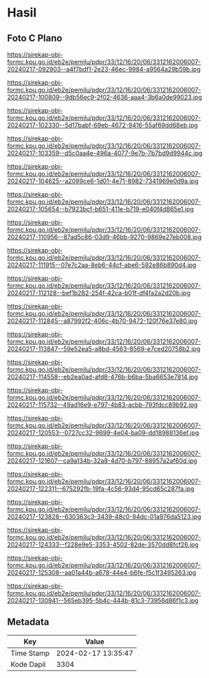 # Hasil

## Foto C Plano

https://sirekap-obj-formc.kpu.go.id/eb2e/pemilu/pdpr/33/12/16/20/06/3312162006007-20240217-092903--a4f7bdf1-2e23-46ec-9984-a9564a29b59b.jpg

https://sirekap-obj-formc.kpu.go.id/eb2e/pemilu/pdpr/33/12/16/20/06/3312162006007-20240217-100809--9db56ec9-2f02-4636-aaa4-3b6a0de99023.jpg

https://sirekap-obj-formc.kpu.go.id/eb2e/pemilu/pdpr/33/12/16/20/06/3312162006007-20240217-102330--5d17babf-69eb-4672-9416-55af69dd68eb.jpg

https://sirekap-obj-formc.kpu.go.id/eb2e/pemilu/pdpr/33/12/16/20/06/3312162006007-20240217-103359--d5c0aa4e-496a-4077-9e7b-7b7bd9d9944c.jpg

https://sirekap-obj-formc.kpu.go.id/eb2e/pemilu/pdpr/33/12/16/20/06/3312162006007-20240217-104625--a2099ce6-1d01-4e71-8982-7341969e0d9a.jpg

https://sirekap-obj-formc.kpu.go.id/eb2e/pemilu/pdpr/33/12/16/20/06/3312162006007-20240217-105654--b7923bcf-b651-411e-b719-e040f4d865e1.jpg

https://sirekap-obj-formc.kpu.go.id/eb2e/pemilu/pdpr/33/12/16/20/06/3312162006007-20240217-110956--87ad5c86-03d9-46bb-9270-9869e27eb008.jpg

https://sirekap-obj-formc.kpu.go.id/eb2e/pemilu/pdpr/33/12/16/20/06/3312162006007-20240217-111915--07e7c2aa-8eb6-44cf-abe6-592e86b890d4.jpg

https://sirekap-obj-formc.kpu.go.id/eb2e/pemilu/pdpr/33/12/16/20/06/3312162006007-20240217-112128--bef1b282-254f-42ca-b01f-df4fa2a2d20b.jpg

https://sirekap-obj-formc.kpu.go.id/eb2e/pemilu/pdpr/33/12/16/20/06/3312162006007-20240217-112845--a87992f2-406c-4b70-9472-120f76e37e80.jpg

https://sirekap-obj-formc.kpu.go.id/eb2e/pemilu/pdpr/33/12/16/20/06/3312162006007-20240217-113847--59e52ea5-a8bd-4563-8569-e7ced20758b2.jpg

https://sirekap-obj-formc.kpu.go.id/eb2e/pemilu/pdpr/33/12/16/20/06/3312162006007-20240217-114558--eb2ea0ad-afd8-476b-b6ba-5ba6653e7814.jpg

https://sirekap-obj-formc.kpu.go.id/eb2e/pemilu/pdpr/33/12/16/20/06/3312162006007-20240217-115732--49ad16e9-e797-4b83-acbb-793fdcc89b92.jpg

https://sirekap-obj-formc.kpu.go.id/eb2e/pemilu/pdpr/33/12/16/20/06/3312162006007-20240217-120553--0727cc32-9699-4e04-ba09-dd18988136ef.jpg

https://sirekap-obj-formc.kpu.go.id/eb2e/pemilu/pdpr/33/12/16/20/06/3312162006007-20240217-121607--ca9a134b-32a8-4d70-b797-88957a2af60d.jpg

https://sirekap-obj-formc.kpu.go.id/eb2e/pemilu/pdpr/33/12/16/20/06/3312162006007-20240217-122311--675292fb-19fa-4c56-93d4-95cd65c287fa.jpg

https://sirekap-obj-formc.kpu.go.id/eb2e/pemilu/pdpr/33/12/16/20/06/3312162006007-20240217-123828--630363c3-3439-48c0-84dc-01a976da5123.jpg

https://sirekap-obj-formc.kpu.go.id/eb2e/pemilu/pdpr/33/12/16/20/06/3312162006007-20240217-124333--f228e9e5-3353-4502-82de-3570dd8fcf26.jpg

https://sirekap-obj-formc.kpu.go.id/eb2e/pemilu/pdpr/33/12/16/20/06/3312162006007-20240217-125308--aa01a44b-a678-44e4-b6fe-f5c1f3495263.jpg

https://sirekap-obj-formc.kpu.go.id/eb2e/pemilu/pdpr/33/12/16/20/06/3312162006007-20240217-130941--565eb395-5b4c-444b-81c3-73956d86f1c3.jpg


## Metadata

| Key        | Value               |
| ---------- | ------------------- |
| Time Stamp | 2024-02-17 13:35:47 |
| Kode Dapil | 3304                |




